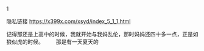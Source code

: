 1

隐私链接
https://x399x.com/xsyd/index_5_1_1.html



记得那还是上高中的时候，我就开始与我妈乱伦，那时妈妈还四十多一点，正是如狼似虎的时候。
　　那是有一天夏天的